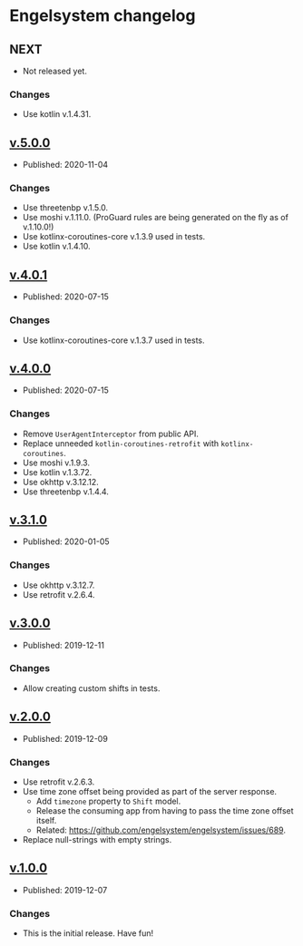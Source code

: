 # Engelsystem changelog

## NEXT

* Not released yet.

### Changes

* Use kotlin v.1.4.31.


## [v.5.0.0](https://github.com/johnjohndoe/engelsystem/releases/tag/v.5.0.0)

* Published: 2020-11-04

### Changes

* Use threetenbp v.1.5.0.
* Use moshi v.1.11.0. (ProGuard rules are being generated on the fly as of v.1.10.0!)
* Use kotlinx-coroutines-core v.1.3.9 used in tests.
* Use kotlin v.1.4.10.


## [v.4.0.1](https://github.com/johnjohndoe/engelsystem/releases/tag/v.4.0.1)

* Published: 2020-07-15

### Changes

* Use kotlinx-coroutines-core v.1.3.7 used in tests.


## [v.4.0.0](https://github.com/johnjohndoe/engelsystem/releases/tag/v.4.0.0)

* Published: 2020-07-15

### Changes

* Remove `UserAgentInterceptor` from public API.
* Replace unneeded `kotlin-coroutines-retrofit` with `kotlinx-coroutines`.
* Use moshi v.1.9.3.
* Use kotlin v.1.3.72.
* Use okhttp v.3.12.12.
* Use threetenbp v.1.4.4.


## [v.3.1.0](https://github.com/johnjohndoe/engelsystem/releases/tag/v.3.1.0)

* Published: 2020-01-05

### Changes

* Use okhttp v.3.12.7.
* Use retrofit v.2.6.4.

## [v.3.0.0](https://github.com/johnjohndoe/engelsystem/releases/tag/v.3.0.0)

* Published: 2019-12-11

### Changes

* Allow creating custom shifts in tests.


## [v.2.0.0](https://github.com/johnjohndoe/engelsystem/releases/tag/v.2.0.0)

* Published: 2019-12-09

### Changes

* Use retrofit v.2.6.3.
* Use time zone offset being provided as part of the server response.
  * Add `timezone` property to `Shift` model.
  * Release the consuming app from having to pass the time zone offset itself.
  * Related: https://github.com/engelsystem/engelsystem/issues/689.
* Replace null-strings with empty strings.


## [v.1.0.0](https://github.com/johnjohndoe/engelsystem/releases/tag/v.1.0.0)

* Published: 2019-12-07

### Changes

* This is the initial release. Have fun!
